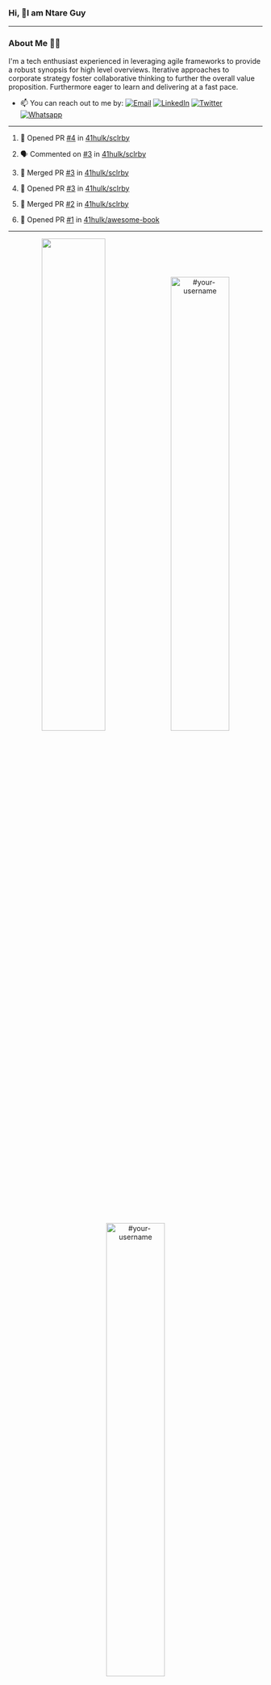 ### Hi, 👋I am Ntare Guy

---

### About Me 👨‍💻

I'm a tech enthusiast experienced in leveraging agile frameworks to provide a robust synopsis for high level overviews. Iterative approaches to corporate strategy foster collaborative thinking to further the overall value proposition. Furthermore eager to learn and delivering at a fast pace.

- 📫 You can reach out to me by:
  [![Email](https://img.shields.io/badge/--gmail?label=Gmail&logo=Gmail&style=social)](mailto:gntare2@gmail.com)
  [![LinkedIn](https://img.shields.io/badge/--linkedin?label=LinkedIn&logo=LinkedIn&style=social)](https://www.linkedin.com/in/ntare-guy)
  [![Twitter](https://img.shields.io/badge/--twitter?label=Twitter&logo=Twitter&style=social)](https://twitter.com/ntare_guy)
  [![Whatsapp](https://img.shields.io/badge/--whatsapp?label=Whatsapp&logo=whatsapp&style=social)](https://api.whatsapp.com/send?phone=+250780770022&text=Hello%20Guy!%20%F0%9F%91%8B%F0%9F%8F%BB)

---

<!--START_SECTION:activity-->
1. 💪 Opened PR [#4](https://github.com/41hulk/sclrby/pull/4) in [41hulk/sclrby](https://github.com/41hulk/sclrby)

2. 🗣 Commented on [#3](https://github.com/41hulk/sclrby/issues/3) in [41hulk/sclrby](https://github.com/41hulk/sclrby)
3. 🎉 Merged PR [#3](https://github.com/41hulk/sclrby/pull/3) in [41hulk/sclrby](https://github.com/41hulk/sclrby)
4. 💪 Opened PR [#3](https://github.com/41hulk/sclrby/pull/3) in [41hulk/sclrby](https://github.com/41hulk/sclrby)
5. 🎉 Merged PR [#2](https://github.com/41hulk/sclrby/pull/2) in [41hulk/sclrby](https://github.com/41hulk/sclrby)
5. 💪 Opened PR [#1](https://github.com/41hulk/awesome-book/pull/1) in [41hulk/awesome-book](https://github.com/41hulk/awesome-book)
<!--END_SECTION:activity-->

---

<p align="center">
<img width="50%" src="https://github-readme-stats.vercel.app/api?username=41hulk&theme=highcontrast&hide_border=true alt="#your-username" />
<img width="48%" src="https://github-readme-stats.vercel.app/api/top-langs?username=41hulk&show_icons=true&theme=dark&locale=en&layout=compact&hide_border=true" alt="#your-username" />
<img width="48%" src="https://github-readme-streak-stats.herokuapp.com/?user=41hulk&theme=highcontrast&hide_border=true" alt="#your-username" />
</p>
